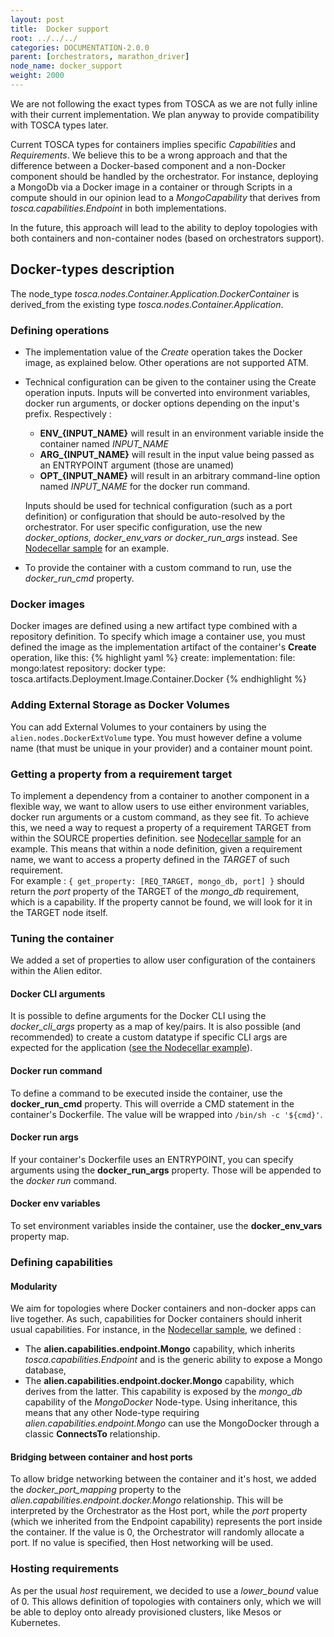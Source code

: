 ```yaml
---
layout: post
title:  Docker support
root: ../../../
categories: DOCUMENTATION-2.0.0
parent: [orchestrators, marathon_driver]
node_name: docker_support
weight: 2000
---
```


We are not following the exact types from TOSCA as we are not fully inline with their current implementation. We plan anyway to provide compatibility with TOSCA types later.

Current TOSCA types for containers implies specific *Capabilities* and *Requirements*. We believe this to be a wrong approach and that the difference between a Docker-based component and a non-Docker component should be handled by the orchestrator. For instance, deploying a MongoDb via a Docker image in a container or through Scripts in a compute should in our opinion lead to a *MongoCapability* that derives from *tosca.capabilities.Endpoint* in both implementations.

In the future, this approach will lead to the ability to deploy topologies with both containers and non-container nodes (based on orchestrators support).

## Docker-types description
The node_type *tosca.nodes.Container.Application.DockerContainer* is derived_from the existing type *tosca.nodes.Container.Application*.

### Defining operations
- The implementation value of the *Create* operation takes the Docker image, as explained below. Other operations are not supported ATM.
- Technical configuration can be given to the container using the Create operation inputs.
  Inputs will be converted into environment variables, docker run arguments, or docker options depending on the input's prefix. Respectively :
  - **ENV_{INPUT_NAME}** will result in an environment variable inside the container named *INPUT_NAME*
  - **ARG_{INPUT_NAME}** will result in the input value being passed as an ENTRYPOINT argument (those are unamed)
  - **OPT_{INPUT_NAME}** will result in an arbitrary command-line option named *INPUT_NAME* for the docker run command.

  Inputs should be used for technical configuration (such as a port definition) or configuration that should be auto-resolved by the orchestrator. For user specific configuration, use the new *docker_options, docker_env_vars or docker_run_args* instead. See [Nodecellar sample](nodecellar-sample-types/nodecellar-types.yml) for an example.
- To provide the container with a custom command to run, use the *docker_run_cmd* property.

### Docker images
Docker images are defined using a new artifact type combined with a repository definition.
To specify which image a container use, you must defined the image as the implementation artifact of the container's **Create** operation, like this:
{% highlight yaml %}
create:
  implementation:
    file: mongo:latest
    repository: docker
    type: tosca.artifacts.Deployment.Image.Container.Docker
{% endhighlight %}

### Adding External Storage as Docker Volumes

You can add External Volumes to your containers by using the `alien.nodes.DockerExtVolume` type. You must however define a volume name (that must be unique in your provider) and a container mount point.

### Getting a property from a requirement target

To implement a dependency from a container to another component in a flexible way, we want to allow users to use either environment variables, docker run arguments or a custom command, as they see fit. To achieve this, we need a way to request a property of a requirement TARGET from within the SOURCE properties definition. see [Nodecellar sample](/examples/nodecellar_types_sample.yml) for an example.
This means that within a node definition, given a requirement name, we want to access a property defined in the *TARGET* of such requirement.  
For example : `{ get_property: [REQ_TARGET, mongo_db, port] }` should return the *port* property of the TARGET of the *mongo_db* requirement, which is a capability. If the property cannot be found, we will look for it in the TARGET node itself.

### Tuning the container

We added a set of properties to allow user configuration of the containers within the Alien editor.

#### Docker CLI arguments
It is possible to define arguments for the Docker CLI using the *docker_cli_args* property as a map of key/pairs. It is also possible
(and recommended) to create a custom datatype if specific CLI args are expected for the application ([see the Nodecellar example](nodecellar-sample-types/nodecellar-types.yml)).

#### Docker run command
To define a command to be executed inside the container, use the **docker_run_cmd** property. This will override a CMD statement in the container's Dockerfile. The value will be wrapped into `/bin/sh -c '${cmd}'`.

#### Docker run args
If your container's Dockerfile uses an ENTRYPOINT, you can specify arguments using the **docker_run_args** property. Those will be appended to the *docker run* command.

#### Docker env variables
To set environment variables inside the container, use the **docker_env_vars** property map.

### Defining capabilities

#### Modularity
We aim for topologies where Docker containers and non-docker apps can live together. As such, capabilities for Docker containers should inherit usual capabilities. For instance, in the [Nodecellar sample](nodecellar-sample-types/nodecellar-types.yml), we defined :

- The **alien.capabilities.endpoint.Mongo** capability, which inherits *tosca.capabilities.Endpoint* and is the generic ability to expose a Mongo database,
- The **alien.capabilities.endpoint.docker.Mongo** capability, which derives from the latter. This capability is exposed by the *mongo_db* capability of the *MongoDocker* Node-type.
Using inheritance, this means that any other Node-type requiring *alien.capabilities.endpoint.Mongo* can use the MongoDocker through a classic **ConnectsTo** relationship.

#### Bridging between container and host ports
To allow bridge networking between the container and it's host, we added the *docker_port_mapping* property to the *alien.capabilities.endpoint.docker.Mongo* relationship. This will be interpreted by the Orchestrator as the Host port, while the *port* property (which we inherited from the Endpoint capability) represents the port inside the container. If the value is 0, the Orchestrator will randomly allocate a port. If no value is specified, then Host networking will be used.

### Hosting requirements
As per the usual *host* requirement, we decided to use a *lower_bound* value of 0. This allows definition of topologies with containers only, which we will be able to deploy onto already provisioned clusters, like Mesos or Kubernetes.
